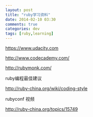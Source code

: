 ```yaml
---
layout: post
title: "ruby学习资料"
date: 2014-02-10 03:30
comments: true
categories: dev
tags: [ruby,learning]
---
```


https://www.udacity.com

http://www.codecademy.com/

http://rubymonk.com/

ruby编程最佳建议

http://ruby-china.org/wiki/coding-style

rubyconf 视频

http://ruby-china.org/topics/15749